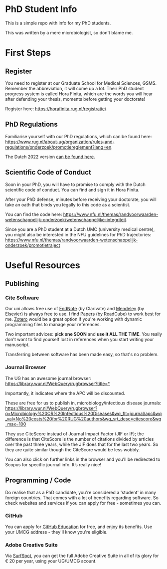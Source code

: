 # PhD Student Info
This is a simple repo with info for my PhD students.

This was written by a mere microbiologist, so don't blame me. 


# First Steps

## Register

You need to register at our Graduate School for Medical Sciences, GSMS. Remember the abbreviation, it will come up a lot. Their PhD student progress system is called Hora Finita, which are the words you will hear after defending your thesis, moments before getting your doctorate!

Register here: <https://horafinita.rug.nl/registratie/>

## PhD Regulations

Familiarise yourself with our PhD regulations, which can be found here: <https://www.rug.nl/about-ug/organization/rules-and-regulations/onderzoek/promotiereglement?lang=en>.

The Dutch 2022 version [can be found here](https://www.rug.nl/about-ug/organization/rules-and-regulations/onderzoek/8feb2022-promotiereglement.pdf). 

## Scientific Code of Conduct

Soon in your PhD, you will have to promise to comply with the Dutch scientific code of conduct. You can find and sign it in Hora Finita. 

After your PhD defense, minutes before receiving your doctorate, you will take an oath that binds you legally to this code as a scientist. 

You can find the code here: <https://www.nfu.nl/themas/randvoorwaarden-wetenschappelijk-onderzoek/wetenschappelijke-integriteit>. 

Since you are a PhD student at a Dutch UMC (university medical centre), you might also be interested in the NFU guidelines for PhD trajectories: <https://www.nfu.nl/themas/randvoorwaarden-wetenschappelijk-onderzoek/promotietraject>


# Useful Resources

## Publishing

### Cite Software

Our uni allows free use of [EndNote](https://endnote.com) (by Clarivate) and [Mendeley](https://www.mendeley.com) (by Elsevier) is always free to use. I find [Papers](https://papersapp.com) (by ReadCube) to work best for me. [Zotero](https://www.zotero.org) would be a great option if you're working with dynamic programming files to manage your references. 

Two important advices: **pick one SOON** and **use it ALL THE TIME**. You really don't want to find yourself lost in references when you start writing your manuscript. 

Transferring between software has been made easy, so that's no problem. 

### Journal Browser

The UG has an awesome journal browser: <https://library.wur.nl/WebQuery/rugbrowser?title=*>

Importantly, it indicates where the APC will be discounted.

These are free for us to publish in, microbiology/infectious disease journals: <https://library.wur.nl/WebQuery/rugbrowser?q=Microbiology%20OR%20Infectious%20Diseases&wq_flt=journal/apc&wq_val=No%20costs%20for%20RUG%20authors&wq_srt_desc=citescore&wq_max=100>

They use CiteScore instead of Journal Impact Factor (JIF or IF); the difference is that CiteScore is the number of citations divided by articles over the past three years, while the JIF does that for the last two years. So they are quite similar though the CiteScore would be less wobbly.

You can also click on further links in the browser and you’ll be redirected to Scopus for specific journal info. It’s really nice!

## Programming / Code

Do realise that as a PhD candidate, you're considered a 'student' in many foreign countries. That comes with a lot of benefits regarding software. So check websites and services if you can apply for free - sometimes you can.

### GitHub

You can apply for [GitHub Education](https://education.github.com) for free, and enjoy its benefits. Use your UMCG address - they'll know you're eligible.

### Adobe Creative Suite

Via [SurfSpot](https://www.surfspot.nl), you can get the full Adobe Creative Suite in all of its glory for € 20 per year, using your UG/UMCG acount. 



